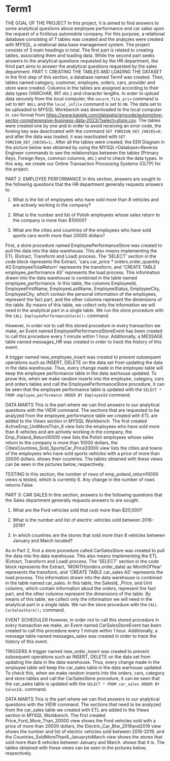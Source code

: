 # Term1
THE GOAL OF THE PROJECT
In this project, it is aimed to find answers to some analytical questions about employee performance and car sales upon the request of a fictitious automobile company. For this purpose, a relational database consisting of 7 tables was created and the analyzes were created with MYSQL, a relational data base management system. The project consists of 3 main headings in total. The first part is related to creating tables, associating them and loading data. While the second part seeks answers to the analytical questions requested by the HR department, the third part aims to answer the analytical questions requested by the sales department.
PART 1: CREATING THE TABLES AND LOADING THE DATASET
In the first step of this section, a database named Term1 was created. Then, tables named category, customer, employee, orders, cars, provider and store were created. Columns in the tables are assigned according to their data types (VARCHAR, INT etc.) and character lengths. In order to upload data securely from the local computer, the `secure_file_priv` command is set to `NOT NULL` and the `local_infile` command is set to `ON`. The data set to be uploaded to MYSQL Workbench was downloaded to the local computer in .csv format from https://www.kaggle.com/datasets/grncode/automotive-sector-compherensive-business-data-2023/?select=store.csv. The tables were created one by one and in order to avoid receiving an error code, the foreing key was deactivated with the command `SET FOREIGN_KEY_CHECKS=0;` and after the data was loaded, it was reactivated with `SET FOREIGN_KEY_CHECKS=1;`. After all the tables were created, the EER Diagram in the picture below was obtained by using the MYSQL>Database>Reverse Engineer commands to see the relationships between the tables (Primary Keys, Foreign Keys, common columns, etc.) and to check the data types. In this way, we create our Online Transaction Processing Systems (OLTP) for the project.

PART 2: EMPLOYEE PERFORMANCE
In this section, answers are sought to the following questions that the HR department generally requests answers to.

1. What is the list of employees who have sold more than 8 vehicles and are actively working in the company?

2. What is the number and list of Polish employees whose sales return to the company is more than $10000?

3. What are the cities and countries of the employees who have sold sports cars worth more than 20000 dollars?

First, a store procedure named EmployeePerformanceStore was created to pull the data into the data warehouse. This also means implementing the ETL (Extract, Transform and Load) process. The 'SELECT' section in the code block represents the Extract, 'cars.car_price * orders.order_quantity AS EmployeeTotalReturn' represents the transform, and 'CREATE TABLE employee_performance AS' represents the load process. This information drawn into the data warehouse is combined in the table named employee_performance. In this table, the columns EmployeeId, EmployeeFirstName, EmployeeLastName, EmployeeStatus, EmployeeCity, EmployeeCity, which contain the personal information of the employees, represent the fact part, and the other columns represent the dimensions of the table. By means of this table, we collect only the information we will need in the analytical part in a single table. We run the store procedure with the `CALL EmployeePerformanceStore();` command.

However, in order not to call this stored procedure in every transaction we make, an Event named EmployeePerformanceStoreEvent has been created to call this procedure every 1 minute within 1 hour. Additionally, a MESSAGE table named messages_HR was created in order to track the history of this event.

A trigger named new_employee_insert was created to prevent subsequent operations such as INSERT, DELETE on the data set from updating the data in the data warehouse. Thus, every change made in the employee table will keep the employee performance table in the data warhouse updated. To prove this, when we make random inserts into the employee, category, cars and orders tables and call the EmployeePerformanceStore procedure, it can be seen that the employee performance table is updated with the `SELECT * FROM employee_performance ORDER BY EmployeeId` command.

DATA MARTS
This is the part where we can find answers to our analytical questions with the VIEW command. The sections that are requested to be analyzed from the employee_performance table we created with ETL are added to the Views section in MYSQL Workbench. The first created ActiveEmp_UnitMoreThan_8 view lists the employees who have sold more than 8 vehicles and are actively working in the company, the Emp_Poland_Return10000 view lists the Polish employees whose sales return to the company is more than 10000 dollars, the CitiesCountires_Sold_SportsCar_Price20000 view lists the cities and towns of the employees who have sold sports vehicles with a price of more than 20000 dollars. shows their countries. The tables obtained with these views can be seen in the pictures below, respectively.

TESTING
In this section, the number of rows of emp_poland_return10000 views is tested, which is currently 6. Any change in the number of rows returns False.

PART 3: CAR SALES
In this section, answers to the following questions that the Sales department generally requests answers to are sought.

1. What are the Ford vehicles sold that cost more than $20,000?

2. What is the number and list of electric vehicles sold between 2016-2019?

3. In which countries are the stores that sold more than 8 vehicles between January and March located?

As in Part 2, first a store procedure called CarSalesStore was created to pull the data into the data warehouse. This also means implementing the ETL (Extract, Transform and Load) process. The 'SELECT' section in the code block represents the Extract, 'MONTH(orders.order_date) as MonthOfYear' represents the transform, and 'CREATE TABLE car_sales AS' represents the load process. This information drawn into the data warehouse is combined in the table named car_sales. In this table, the SalesId, ,Price, and Unit columns, which contain information about the orders, represent the fact part, and the other columns represent the dimensions of the table. By means of this table, we collect only the information we will need in the analytical part in a single table. We run the store procedure with the `CALL CarSalesStore();` command.

EVENT SCHEDULER
However, in order not to call this stored procedure in every transaction we make, an Event named CarSalesStoreEvent has been created to call this procedure every 1 minute within 1 hour. Additionally, a message table named messages_sales was created in order to track the history of this event.

TRIGGERS
A trigger named new_order_insert was created to prevent subsequent operations such as INSERT, DELETE on the data set from updating the data in the data warehouse. Thus, every change made in the employee table will keep the car_sales table in the data warhouse updated. To check this, when we make random inserts into the orders, cars, category and store tables and call the CarSalesStore procedure, it can be seen that the car_sales table is updated with the `SELECT * FROM car_sales ORDER BY SalesId;` command.

DATA MARTS
This is the part where we can find answers to our analytical questions with the VIEW command. The sections that need to be analyzed from the car_sales table we created with ETL are added to the Views section in MYSQL Workbench. The first created Price_Ford_More_Than_20000 view shows the Ford vehicles sold with a price of more than 20000 dollars, the Electric_Car_Btw_2016and2019 view shows the number and list of electric vehicles sold between 2016-2019, and the Countries_SoldMoreThan8_JanuarytoMarch view shows the stores that sold more than 8 vehicles between January and March. shows that it is. The tables obtained with these views can be seen in the pictures below, respectively.
